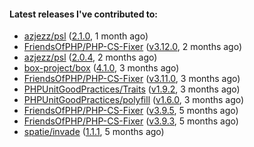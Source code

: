 ####  Latest releases I've contributed to:

- [azjezz/psl](https://github.com/azjezz/psl) ([2.1.0](https://github.com/azjezz/psl/releases/tag/2.1.0), 1 month ago)
- [FriendsOfPHP/PHP-CS-Fixer](https://github.com/FriendsOfPHP/PHP-CS-Fixer) ([v3.12.0](https://github.com/FriendsOfPHP/PHP-CS-Fixer/releases/tag/v3.12.0), 2 months ago)
- [azjezz/psl](https://github.com/azjezz/psl) ([2.0.4](https://github.com/azjezz/psl/releases/tag/2.0.4), 2 months ago)
- [box-project/box](https://github.com/box-project/box) ([4.1.0](https://github.com/box-project/box/releases/tag/4.1.0), 3 months ago)
- [FriendsOfPHP/PHP-CS-Fixer](https://github.com/FriendsOfPHP/PHP-CS-Fixer) ([v3.11.0](https://github.com/FriendsOfPHP/PHP-CS-Fixer/releases/tag/v3.11.0), 3 months ago)
- [PHPUnitGoodPractices/Traits](https://github.com/PHPUnitGoodPractices/Traits) ([v1.9.2](https://github.com/PHPUnitGoodPractices/Traits/releases/tag/v1.9.2), 3 months ago)
- [PHPUnitGoodPractices/polyfill](https://github.com/PHPUnitGoodPractices/polyfill) ([v1.6.0](https://github.com/PHPUnitGoodPractices/polyfill/releases/tag/v1.6.0), 3 months ago)
- [FriendsOfPHP/PHP-CS-Fixer](https://github.com/FriendsOfPHP/PHP-CS-Fixer) ([v3.9.5](https://github.com/FriendsOfPHP/PHP-CS-Fixer/releases/tag/v3.9.5), 5 months ago)
- [FriendsOfPHP/PHP-CS-Fixer](https://github.com/FriendsOfPHP/PHP-CS-Fixer) ([v3.9.3](https://github.com/FriendsOfPHP/PHP-CS-Fixer/releases/tag/v3.9.3), 5 months ago)
- [spatie/invade](https://github.com/spatie/invade) ([1.1.1](https://github.com/spatie/invade/releases/tag/1.1.1), 5 months ago)
